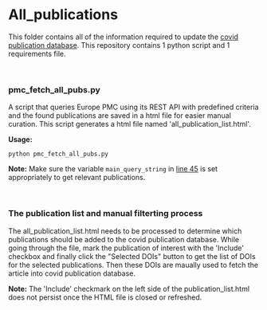 # All_publications
This folder contains all of the information required to update the [covid publication database](https://publications-covid19.scilifelab.se/).
This repository contains 1 python script and 1 requirements file.

<br>

### pmc_fetch_all_pubs.py

A script that queries Europe PMC using its REST API with predefined criteria and the found publications are saved in a html file for easier manual curation. This script generates a html file named 'all_publication_list.html'.

**Usage:**
```
python pmc_fetch_all_pubs.py
```
**Note:** Make sure the variable `main_query_string` in [line 45](https://github.com/ScilifelabDataCentre/covid-portal-scripts/blob/main/All_publications/pmc_fetch_all_pubs.py#L45) is set appropriately to get relevant publications.

<br>

### The publication list and manual filterting process 

The all_publication_list.html needs to be processed to determine which publications should be added to the covid publication database. While going through the file, mark the publication of interest with the 'Include' checkbox and finally click the "Selected DOIs" button to get the list of DOIs for the selected publications. Then these DOIs are maually used to fetch the article into covid publication database.

**Note:** The 'Include' checkmark on the left side of the publication_list.html does not persist once the HTML file is closed or refreshed.
